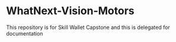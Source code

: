 # WhatNext-Vision-Motors
This repository is for Skill Wallet Capstone and this is delegated for documentation
